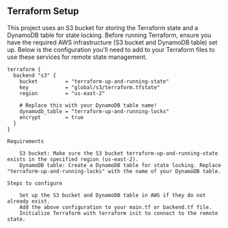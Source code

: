 ## Terraform Setup

This project uses an S3 bucket for storing the Terraform state and a DynamoDB table for state locking. Before running Terraform, ensure you have the required AWS infrastructure (S3 bucket and DynamoDB table) set up. Below is the configuration you'll need to add to your Terraform files to use these services for remote state management.

```hcl
terraform {
  backend "s3" {
    bucket         = "terraform-up-and-running-state"
    key            = "global/s3/terraform.tfstate"
    region         = "us-east-2"
    
    # Replace this with your DynamoDB table name!
    dynamodb_table = "terraform-up-and-running-locks"
    encrypt        = true
  }
}

Requirements

    S3 bucket: Make sure the S3 bucket terraform-up-and-running-state exists in the specified region (us-east-2).
    DynamoDB table: Create a DynamoDB table for state locking. Replace "terraform-up-and-running-locks" with the name of your DynamoDB table.

Steps to configure

    Set up the S3 bucket and DynamoDB table in AWS if they do not already exist.
    Add the above configuration to your main.tf or backend.tf file.
    Initialize Terraform with terraform init to connect to the remote state.
